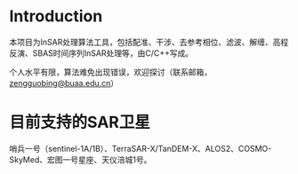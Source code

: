 # Introduction 

本项目为InSAR处理算法工具，包括配准、干涉、去参考相位、滤波、解缠、高程反演、SBAS时间序列InSAR处理等，由C/C++写成。

个人水平有限，算法难免出现错误，欢迎探讨（联系邮箱，zengguobing@buaa.edu.cn）

# 目前支持的SAR卫星

哨兵一号（sentinel-1A/1B）、TerraSAR-X/TanDEM-X、ALOS2、COSMO-SkyMed、宏图一号星座、天仪涪城1号。
